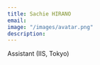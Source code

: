 ```yaml
---
title: Sachie HIRANO
email: 
image: "/images/avatar.png"
description: 
---
```


Assistant (IIS, Tokyo)
